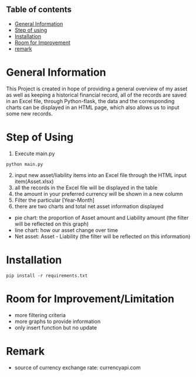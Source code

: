 ## Table of contents
* [General Information](#general-information)
* [Step of using](#step-of-using)
* [Installation](#installation)
* [Room for Improvement](#room-for-improvementlimitation)
* [remark](#remark)


# General Information
This Project is created in hope of providing a general overview of my asset as well as keeping a historical financial record, all of the records are saved in an Excel file, through Python-flask, the data and the corresponding charts can be displayed in an HTML page, which also allows us to input some new records.

# Step of Using
1. Execute main.py
```
python main.py
```
2. input new asset/liability items into an Excel file through the HTML input item(Asset.xlsx)
3. all the records in the Excel file will be displayed in the table
4. the amount in your preferred currency will be shown in a new column
5. Filter the particular [Year-Month]
6. there are two charts and total net asset information displayed
- pie chart: the proportion of Asset amount and Liability amount (the filter will be reflected on this graph)
- line chart: how our asset change over time
- Net asset: Asset - Liability (the filter will be reflected on this information)


# Installation
```
pip install -r requirements.txt
```
 

# Room for Improvement/Limitation
- more filtering criteria
- more graphs to provide information
- only insert function but no update

# Remark
- source of currency exchange rate: currencyapi.com
